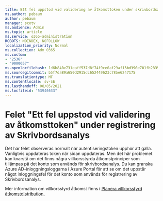 ```yaml
---
title: Ett fel uppstod vid validering av åtkomsttoken under skrivbordsanalys på boarding
ms.author: pebaum
author: pebaum
manager: scotv
ms.audience: Admin
ms.topic: article
ms.service: o365-administration
ROBOTS: NOINDEX, NOFOLLOW
localization_priority: Normal
ms.collection: Adm_O365
ms.custom:
- "2536"
- "9000657"
ms.openlocfilehash: 1d6b840e731eaff537d8f74f9ce0af29af13bd390e701fb2835e8718b4521158
ms.sourcegitcommit: b5f7da89a650d2915dc652449623c78be6247175
ms.translationtype: MT
ms.contentlocale: sv-SE
ms.lasthandoff: 08/05/2021
ms.locfileid: "53946633"
---
```

# <a name="there-was-an-error-validating-access-token-error-during-desktop-analytics-onboarding"></a>Felet "Ett fel uppstod vid validering av åtkomsttoken" under registrering av Skrivbordsanalys

Det här felet observeras normalt när autentiseringstoken upphör att gälla. Vanligtvis uppdateras token när sidan uppdateras. Men det här problemet kan kvarstå om det finns några villkorsstyrda åtkomstprinciper som tillämpas på det konto som används för skrivbordsanalys. Du kan granska Azure AD-inloggningsloggarna i Azure Portal för att se om det uppstår något inloggningsfel för det konto som används för registrering av Skrivbordsanalys.

Mer information om villkorsstyrd åtkomst finns i [Planera villkorsstyrd åtkomstdistribution.](https://docs.microsoft.com/azure/active-directory/conditional-access/plan-conditional-access)